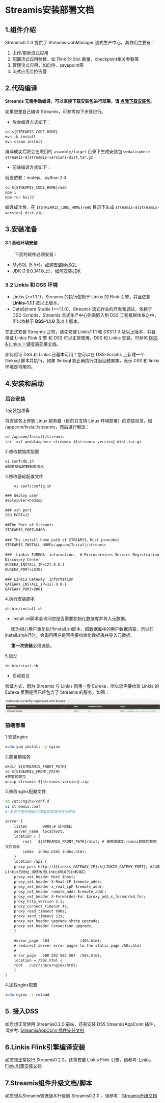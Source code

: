 # Streamis安装部署文档

## 1.组件介绍

Streamis0.2.0 提供了 Streamis-JobManager 流式生产中心，其作用主要有：

1. 上传/更新流式应用
2. 配置流式应用参数，如 Flink 的 Slot 数量、checkpoint相关参数等 
3. 管理流式应用，如启停、savepoint等 
4. 流式应用监控告警


## 2.代码编译
 
**Streamis 无需手动编译，可以直接下载安装包进行部署，请 [点我下载安装包](https://github.com/WeBankFinTech/Streamis/releases)。**

如果您想自己编译 Streamis，可参考如下步骤进行。

- 后台编译方式如下：

```shell script
cd ${STREAMIS_CODE_HOME}
mvn -N install
mvn clean install
```
编译成功后将会在项目的 `assembly/target` 目录下生成安装包 `wedatasphere-streamis-${streamis-version}-dist.tar.gz`

- 前端编译方式如下：

前置依赖：nodejs、python 2.0

```shell script
cd ${STREAMIS_CODE_HOME}/web
npm i
npm run build
```
编译成功后，在 `${STREAMIS_CODE_HOME}/web` 目录下生成 `streamis-${streamis-version}-dist.zip`

## 3.安装准备

#### 3.1 基础环境安装

&nbsp;&nbsp;&nbsp;&nbsp;&nbsp;&nbsp;&nbsp;&nbsp;下面的软件必须安装：

- MySQL (5.5+)，[如何安装MySQL](https://www.runoob.com/mysql/mysql-install.html)
- JDK (1.8.0_141以上)，[如何安装JDK](https://www.runoob.com/java/java-environment-setup.html)

### 3.2 Linkis 和 DSS 环境

- Linkis (>=1.1.1)，Streamis 的执行依赖于 Linkis 的 Flink 引擎，并且依赖 **Linkis-1.1.1** 及以上版本。
- DataSphere Studio (>=1.1.0)，Streamis 流式作业的开发和调试，依赖于 DSS-Scriptis，Streamis 流式生产中心则需嵌入到 DSS 工程框架体系之中，所以依赖于 **DSS-1.1.0** 及以上版本。

在正式安装 Streamis 之前，请先安装 Linkis1.1.1 和 DSS1.1.0 及以上版本，并且保证 Linkis Flink 引擎 和 DSS 可以正常使用，DSS 和 Linkis 安装，可参照 [DSS & Linkis 一键安装部署文档](https://github.com/WeBankFinTech/DataSphereStudio-Doc/blob/main/zh_CN/%E5%AE%89%E8%A3%85%E9%83%A8%E7%BD%B2/DSS%E5%8D%95%E6%9C%BA%E9%83%A8%E7%BD%B2%E6%96%87%E6%A1%A3.md)。

如何验证 DSS 和 Linkis 已基本可用？您可以在 DSS-Scriptis 上新建一个 flinksql 脚本并执行，如果 flinksql 能正确执行并返回结果集，表示 DSS 和 linkis 环境是可用的。


## 4.安装和启动

### 后台安装

1.安装包准备

将安装包上传到 Linux 服务器（目前只支持 Linux 环境部署）的安装目录，如 /appcom/Install/streamis，然后进行解压：

```shell script
cd /appcom/Install/streamis
tar -xvf wedatasphere-streamis-${streamis-version}-dist.tar.gz
```

2.修改数据库配置

```shell script
vi conf/db.sh
#配置基础的数据库信息

```

3.修改基础配置文件

```shell script
    vi conf/config.sh
```

```shell script
### deploy user
deployUser=hadoop

### ssh port
SSH_PORT=22

##The Port of Streamis
STREAMIS_PORT=9400

### The install home path of STREAMIS，Must provided
STREAMIS_INSTALL_HOME=/appcom/Install/streamis

###  Linkis EUREKA  information.  # Microservices Service Registration Discovery Center
EUREKA_INSTALL_IP=127.0.0.1
EUREKA_PORT=20303

### Linkis Gateway  information
GATEWAY_INSTALL_IP=127.0.0.1
GATEWAY_PORT=9001

```

4.执行安装脚本

```shell script
sh bin/install.sh
```

- install.sh脚本会询问您是否需要初始化数据库并导入元数据。

&nbsp;&nbsp;&nbsp;&nbsp;&nbsp;因为担心用户重复执行install.sh脚本，把数据库中的用户数据清空，所以在install.sh执行时，会询问用户是否需要初始化数据库并导入元数据。

&nbsp;&nbsp;&nbsp;&nbsp;&nbsp;**第一次安装**必须选是。


5.启动

```shell script
sh bin/start.sh
```

- 启动验证

验证方式，因为 Streamis 与 Linkis 同用一套 Eureka，所以您需要检查 Linkis 的 Eureka 页面是否已经包含了 Streamis 的服务，如图：

![components](../../images/zh_CN/eureka_streamis.png)


### 前端部署

1.安装nginx
 
```bash
sudo yum install -y nginx
```

2.部署前端包

```
mkdir ${STREAMIS_FRONT_PATH}
cd ${STREAMIS_FRONT_PATH}
#放置前端包
unzip streamis-${streamis-version}.zip
```

3.修改nginx配置文件<br>

```bash
cd /etc/nginx/conf.d
vi streamis.conf
# 复制下面的模板并根据实际情况进行修改
```

```
server {
    listen       9088;# 访问端口
    server_name  localhost;
    location / {
        root   ${STREAMIS_FRONT_PATH}/dist; # 请修改成Streamis前端的静态文件目录
        index  index.html index.html;
    }
    location /api {
    proxy_pass http://${Linkis_GATEWAY_IP}:${LINKIS_GATEWY_PORT}; #后端Linkis的地址,请修改成Linkis网关的ip和端口
    proxy_set_header Host $host;
    proxy_set_header X-Real-IP $remote_addr;
    proxy_set_header x_real_ipP $remote_addr;
    proxy_set_header remote_addr $remote_addr;
    proxy_set_header X-Forwarded-For $proxy_add_x_forwarded_for;
    proxy_http_version 1.1;
    proxy_connect_timeout 4s;
    proxy_read_timeout 600s;
    proxy_send_timeout 12s;
    proxy_set_header Upgrade $http_upgrade;
    proxy_set_header Connection upgrade;
    }

    #error_page  404              /404.html;
    # redirect server error pages to the static page /50x.html
    #
    error_page   500 502 503 504  /50x.html;
    location = /50x.html {
    root   /usr/share/nginx/html;
    }
}
```

4.加载nginx配置

```bash
sudo nginx -s reload
```

## 5. 接入DSS

如您想正常使用 Streamis0.2.0 前端，还需安装 DSS StreamisAppConn 插件，请参考: [StreamisAppConn 插件安装文档](development/StreamisAppConn安装文档.md)

## 6.Linkis Flink引擎编译安装
如您想正常执行 Streamis0.2.0，还需安装 Linkis Flink 引擎，请参考: [Linkis Flink 引擎安装文档](https://linkis.apache.org/zh-CN/docs/1.1.2/engine_usage/flink/)

## 7.Streamis组件升级文档/脚本
如您想从Streamis较低版本升级到 Streamis0.2.0 ，请参考：[Streamis升级文档](development/Streamis升级文档.md)